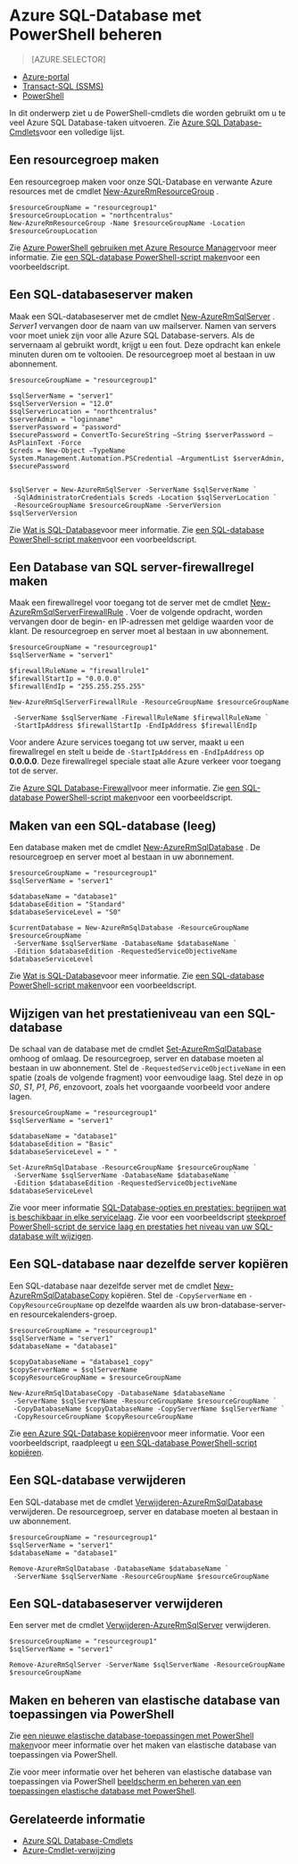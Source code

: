 <properties
    pageTitle="Azure SQL-Database met PowerShell beheren | Microsoft Azure"
    description="Beheer van de Azure SQL-Database met PowerShell."
    services="sql-database"
    documentationCenter=""
    authors="stevestein"
    manager="jhubbard"
    editor="monicar"/>

<tags
    ms.service="sql-database"
    ms.workload="data-management"
    ms.tgt_pltfrm="na"
    ms.devlang="na"
    ms.topic="article"
    ms.date="09/13/2016"
    ms.author="sstein"/>

# <a name="manage-azure-sql-database-with-powershell"></a>Azure SQL-Database met PowerShell beheren


> [AZURE.SELECTOR]
- [Azure-portal](sql-database-manage-portal.md)
- [Transact-SQL (SSMS)](sql-database-manage-azure-ssms.md)
- [PowerShell](sql-database-manage-powershell.md)

In dit onderwerp ziet u de PowerShell-cmdlets die worden gebruikt om u te veel Azure SQL Database-taken uitvoeren. Zie [Azure SQL Database-Cmdlets](https://msdn.microsoft.com/library/mt574084.aspx)voor een volledige lijst.


## <a name="create-a-resource-group"></a>Een resourcegroep maken

Een resourcegroep maken voor onze SQL-Database en verwante Azure resources met de cmdlet [New-AzureRmResourceGroup](https://msdn.microsoft.com/library/azure/mt759837.aspx) .

```
$resourceGroupName = "resourcegroup1"
$resourceGroupLocation = "northcentralus"
New-AzureRmResourceGroup -Name $resourceGroupName -Location $resourceGroupLocation
```

Zie [Azure PowerShell gebruiken met Azure Resource Manager](../powershell-azure-resource-manager.md)voor meer informatie.
Zie [een SQL-database PowerShell-script maken](sql-database-get-started-powershell.md#create-a-sql-database-powershell-script)voor een voorbeeldscript.

## <a name="create-a-sql-database-server"></a>Een SQL-databaseserver maken

Maak een SQL-databaseserver met de cmdlet [New-AzureRmSqlServer](https://msdn.microsoft.com/library/azure/mt603715.aspx) . *Server1* vervangen door de naam van uw mailserver. Namen van servers voor moet uniek zijn voor alle Azure SQL Database-servers. Als de servernaam al gebruikt wordt, krijgt u een fout. Deze opdracht kan enkele minuten duren om te voltooien. De resourcegroep moet al bestaan in uw abonnement.

```
$resourceGroupName = "resourcegroup1"

$sqlServerName = "server1"
$sqlServerVersion = "12.0"
$sqlServerLocation = "northcentralus"
$serverAdmin = "loginname"
$serverPassword = "password" 
$securePassword = ConvertTo-SecureString –String $serverPassword –AsPlainText -Force
$creds = New-Object –TypeName System.Management.Automation.PSCredential –ArgumentList $serverAdmin, $securePassword
    

$sqlServer = New-AzureRmSqlServer -ServerName $sqlServerName `
 -SqlAdministratorCredentials $creds -Location $sqlServerLocation `
 -ResourceGroupName $resourceGroupName -ServerVersion $sqlServerVersion
```

Zie [Wat is SQL-Database](sql-database-technical-overview.md)voor meer informatie. Zie [een SQL-database PowerShell-script maken](sql-database-get-started-powershell.md#create-a-sql-database-powershell-script)voor een voorbeeldscript.


## <a name="create-a-sql-database-server-firewall-rule"></a>Een Database van SQL server-firewallregel maken

Maak een firewallregel voor toegang tot de server met de cmdlet [New-AzureRmSqlServerFirewallRule](https://msdn.microsoft.com/library/azure/mt603860.aspx) . Voer de volgende opdracht, worden vervangen door de begin- en IP-adressen met geldige waarden voor de klant. De resourcegroep en server moet al bestaan in uw abonnement.

```
$resourceGroupName = "resourcegroup1"
$sqlServerName = "server1"

$firewallRuleName = "firewallrule1"
$firewallStartIp = "0.0.0.0"
$firewallEndIp = "255.255.255.255"

New-AzureRmSqlServerFirewallRule -ResourceGroupName $resourceGroupName `
 -ServerName $sqlServerName -FirewallRuleName $firewallRuleName `
 -StartIpAddress $firewallStartIp -EndIpAddress $firewallEndIp
```

Voor andere Azure services toegang tot uw server, maakt u een firewallregel en stelt u beide de `-StartIpAddress` en `-EndIpAddress` op **0.0.0.0**. Deze firewallregel speciale staat alle Azure verkeer voor toegang tot de server.

Zie [Azure SQL Database-Firewall](https://msdn.microsoft.com/library/azure/ee621782.aspx)voor meer informatie. Zie [een SQL-database PowerShell-script maken](sql-database-get-started-powershell.md#create-a-sql-database-powershell-script)voor een voorbeeldscript.


## <a name="create-a-sql-database-blank"></a>Maken van een SQL-database (leeg)

Een database maken met de cmdlet [New-AzureRmSqlDatabase](https://msdn.microsoft.com/library/azure/mt619339.aspx) . De resourcegroep en server moet al bestaan in uw abonnement. 

```
$resourceGroupName = "resourcegroup1"
$sqlServerName = "server1"

$databaseName = "database1"
$databaseEdition = "Standard"
$databaseServiceLevel = "S0"

$currentDatabase = New-AzureRmSqlDatabase -ResourceGroupName $resourceGroupName `
 -ServerName $sqlServerName -DatabaseName $databaseName `
 -Edition $databaseEdition -RequestedServiceObjectiveName $databaseServiceLevel
```

Zie [Wat is SQL-Database](sql-database-technical-overview.md)voor meer informatie. Zie [een SQL-database PowerShell-script maken](sql-database-get-started-powershell.md#create-a-sql-database-powershell-script)voor een voorbeeldscript.


## <a name="change-the-performance-level-of-a-sql-database"></a>Wijzigen van het prestatieniveau van een SQL-database

De schaal van de database met de cmdlet [Set-AzureRmSqlDatabase](https://msdn.microsoft.com/library/azure/mt619433.aspx) omhoog of omlaag. De resourcegroep, server en database moeten al bestaan in uw abonnement. Stel de `-RequestedServiceObjectiveName` in een spatie (zoals de volgende fragment) voor eenvoudige laag. Stel deze in op *S0*, *S1*, *P1*, *P6*, enzovoort, zoals het voorgaande voorbeeld voor andere lagen.

```
$resourceGroupName = "resourcegroup1"
$sqlServerName = "server1"

$databaseName = "database1"
$databaseEdition = "Basic"
$databaseServiceLevel = " "

Set-AzureRmSqlDatabase -ResourceGroupName $resourceGroupName `
 -ServerName $sqlServerName -DatabaseName $databaseName `
 -Edition $databaseEdition -RequestedServiceObjectiveName $databaseServiceLevel
```

Zie voor meer informatie [SQL-Database-opties en prestaties: begrijpen wat is beschikbaar in elke servicelaag](sql-database-service-tiers.md). Zie voor een voorbeeldscript [steekproef PowerShell-script de service laag en prestaties het niveau van uw SQL-database wilt wijzigen](sql-database-scale-up-powershell.md#sample-powershell-script-to-change-the-service-tier-and-performance-level-of-your-sql-database).

## <a name="copy-a-sql-database-to-the-same-server"></a>Een SQL-database naar dezelfde server kopiëren

Een SQL-database naar dezelfde server met de cmdlet [New-AzureRmSqlDatabaseCopy](https://msdn.microsoft.com/library/azure/mt603644.aspx) kopiëren. Stel de `-CopyServerName` en `-CopyResourceGroupName` op dezelfde waarden als uw bron-database-server- en resourcekalenders-groep.

```
$resourceGroupName = "resourcegroup1"
$sqlServerName = "server1"
$databaseName = "database1"

$copyDatabaseName = "database1_copy"
$copyServerName = $sqlServerName
$copyResourceGroupName = $resourceGroupName

New-AzureRmSqlDatabaseCopy -DatabaseName $databaseName `
 -ServerName $sqlServerName -ResourceGroupName $resourceGroupName `
 -CopyDatabaseName $copyDatabaseName -CopyServerName $sqlServerName `
 -CopyResourceGroupName $copyResourceGroupName
```

Zie [een Azure SQL-Database kopiëren](sql-database-copy.md)voor meer informatie. Voor een voorbeeldscript, raadpleegt u [een SQL-database PowerShell-script kopiëren](sql-database-copy-powershell.md#example-powershell-script).


## <a name="delete-a-sql-database"></a>Een SQL-database verwijderen

Een SQL-database met de cmdlet [Verwijderen-AzureRmSqlDatabase](https://msdn.microsoft.com/library/azure/mt619368.aspx) verwijderen. De resourcegroep, server en database moeten al bestaan in uw abonnement.

```
$resourceGroupName = "resourcegroup1"
$sqlServerName = "server1"
$databaseName = "database1"

Remove-AzureRmSqlDatabase -DatabaseName $databaseName `
 -ServerName $sqlServerName -ResourceGroupName $resourceGroupName
```

## <a name="delete-a-sql-database-server"></a>Een SQL-databaseserver verwijderen

Een server met de cmdlet [Verwijderen-AzureRmSqlServer](https://msdn.microsoft.com/library/azure/mt603488.aspx) verwijderen.

```
$resourceGroupName = "resourcegroup1"
$sqlServerName = "server1"

Remove-AzureRmSqlServer -ServerName $sqlServerName -ResourceGroupName $resourceGroupName
```

## <a name="create-and-manage-elastic-database-pools-using-powershell"></a>Maken en beheren van elastische database van toepassingen via PowerShell

Zie [een nieuwe elastische database-toepassingen met PowerShell maken](sql-database-elastic-pool-create-powershell.md)voor meer informatie over het maken van elastische database van toepassingen via PowerShell.

Zie voor meer informatie over het beheren van elastische database van toepassingen via PowerShell [beeldscherm en beheren van een toepassingen elastische database met PowerShell](sql-database-elastic-pool-manage-powershell.md).



## <a name="related-information"></a>Gerelateerde informatie

- [Azure SQL Database-Cmdlets](https://msdn.microsoft.com/library/azure/mt574084.aspx)
- [Azure-Cmdlet-verwijzing](https://msdn.microsoft.com/library/azure/dn708514.aspx)
